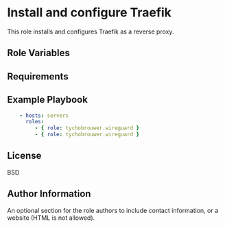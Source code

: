 Install and configure Traefik
=========

This role installs and configures Traefik as a reverse proxy.

Role Variables
--------------

Requirements
----------------

Example Playbook
----------------

```yaml
    - hosts: servers
      roles:
         - { role: tychobrouwer.wireguard }
         - { role: tychobrouwer.wireguard }
```

License
-------

BSD

Author Information
------------------

An optional section for the role authors to include contact information, or a website (HTML is not allowed).
